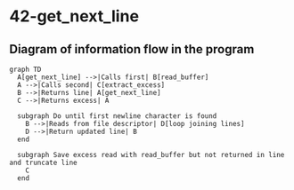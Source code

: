 # 42-get_next_line
## Diagram of information flow in the program

```mermaid
graph TD
  A[get_next_line] -->|Calls first| B[read_buffer]
  A -->|Calls second| C[extract_excess]
  B -->|Returns line| A[get_next_line]
  C -->|Returns excess| A

  subgraph Do until first newline character is found
    B -->|Reads from file descriptor| D[loop joining lines]
    D -->|Return updated line| B
  end

  subgraph Save excess read with read_buffer but not returned in line and truncate line
    C
  end
```
